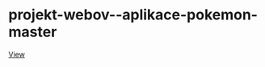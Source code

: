 # projekt-webov--aplikace-pokemon-master
[View](https://kokoj1.github.io/projekt-webov--aplikace-pokemon-master/)
